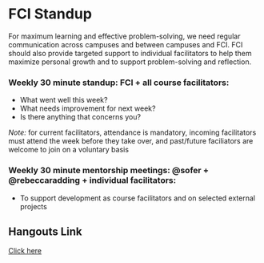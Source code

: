 # FCI Standup

For maximum learning and effective problem-solving, we need regular communication across campuses and between campuses and FCI. FCI should also provide targeted support to individual facilitators to help them maximize personal growth and to support problem-solving and reflection.

### Weekly 30 minute standup: FCI + all course facilitators:

- What went well this week? 
- What needs improvement for next week?
- Is there anything that concerns you?

_Note:_ for current facilitators, attendance is mandatory, incoming facilitators must attend the week before they take over, and past/future faciliators are welcome to join on a voluntary basis
 
### Weekly 30 minute mentorship meetings: @sofer + @rebeccaradding + individual facilitators:

- To support development as course facilitators and on selected external projects 

## Hangouts Link
[Click here](https://plus.google.com/hangouts/_/calendar/cmViZWNjYS5yYWRkaW5nQGdtYWlsLmNvbQ.gh6j2hvbogmjqj69118a8pck2k?authuser=0)
